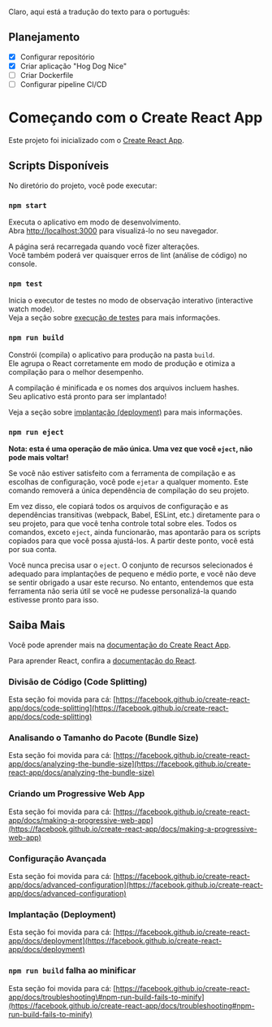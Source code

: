 Claro, aqui está a tradução do texto para o português:

## Planejamento
- [x] Configurar repositório
- [x] Criar aplicação "Hog Dog Nice"
- [ ] Criar Dockerfile
- [ ] Configurar pipeline CI/CD

# Começando com o Create React App

Este projeto foi inicializado com o [Create React App](https://github.com/facebook/create-react-app).

## Scripts Disponíveis

No diretório do projeto, você pode executar:

### `npm start`

Executa o aplicativo em modo de desenvolvimento.  
Abra [http://localhost:3000](https://www.google.com/search?q=http://localhost:3000) para visualizá-lo no seu navegador.

A página será recarregada quando você fizer alterações.  
Você também poderá ver quaisquer erros de lint (análise de código) no console.

### `npm test`

Inicia o executor de testes no modo de observação interativo (interactive watch mode).  
Veja a seção sobre [execução de testes](https://facebook.github.io/create-react-app/docs/running-tests) para mais informações.

### `npm run build`

Constrói (compila) o aplicativo para produção na pasta `build`.  
Ele agrupa o React corretamente em modo de produção e otimiza a compilação para o melhor desempenho.

A compilação é minificada e os nomes dos arquivos incluem hashes.  
Seu aplicativo está pronto para ser implantado\!

Veja a seção sobre [implantação (deployment)](https://facebook.github.io/create-react-app/docs/deployment) para mais informações.

### `npm run eject`

**Nota: esta é uma operação de mão única. Uma vez que você `eject`, não pode mais voltar\!**

Se você não estiver satisfeito com a ferramenta de compilação e as escolhas de configuração, você pode `ejetar` a qualquer momento. Este comando removerá a única dependência de compilação do seu projeto.

Em vez disso, ele copiará todos os arquivos de configuração e as dependências transitivas (webpack, Babel, ESLint, etc.) diretamente para o seu projeto, para que você tenha controle total sobre eles. Todos os comandos, exceto `eject`, ainda funcionarão, mas apontarão para os scripts copiados para que você possa ajustá-los. A partir deste ponto, você está por sua conta.

Você nunca precisa usar o `eject`. O conjunto de recursos selecionados é adequado para implantações de pequeno e médio porte, e você não deve se sentir obrigado a usar este recurso. No entanto, entendemos que esta ferramenta não seria útil se você не pudesse personalizá-la quando estivesse pronto para isso.

## Saiba Mais

Você pode aprender mais na [documentação do Create React App](https://facebook.github.io/create-react-app/docs/getting-started).

Para aprender React, confira a [documentação do React](https://reactjs.org/).

### Divisão de Código (Code Splitting)

Esta seção foi movida para cá: [https://facebook.github.io/create-react-app/docs/code-splitting](https://facebook.github.io/create-react-app/docs/code-splitting)

### Analisando o Tamanho do Pacote (Bundle Size)

Esta seção foi movida para cá: [https://facebook.github.io/create-react-app/docs/analyzing-the-bundle-size](https://facebook.github.io/create-react-app/docs/analyzing-the-bundle-size)

### Criando um Progressive Web App

Esta seção foi movida para cá: [https://facebook.github.io/create-react-app/docs/making-a-progressive-web-app](https://facebook.github.io/create-react-app/docs/making-a-progressive-web-app)

### Configuração Avançada

Esta seção foi movida para cá: [https://facebook.github.io/create-react-app/docs/advanced-configuration](https://facebook.github.io/create-react-app/docs/advanced-configuration)

### Implantação (Deployment)

Esta seção foi movida para cá: [https://facebook.github.io/create-react-app/docs/deployment](https://facebook.github.io/create-react-app/docs/deployment)

### `npm run build` falha ao minificar

Esta seção foi movida para cá: [https://facebook.github.io/create-react-app/docs/troubleshooting\#npm-run-build-fails-to-minify](https://facebook.github.io/create-react-app/docs/troubleshooting#npm-run-build-fails-to-minify)